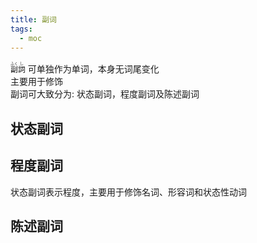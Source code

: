 ```yaml
---
title: 副词
tags:
  - moc
---
```

<code><ruby>副<rt>ふく</rt>詞<rt>し</rt></ruby></code> 可单独作为单词，本身无词尾变化  
主要用于修饰  
副词可大致分为: 状态副词，程度副词及陈述副词  

## 状态副词

## 程度副词

状态副词表示程度，主要用于修饰名词、形容词和状态性动词  

## 陈述副词
